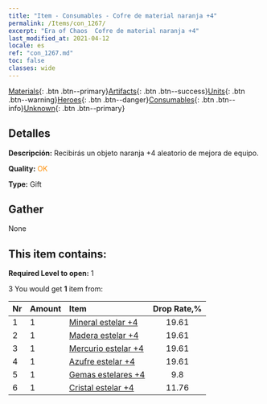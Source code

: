 ```yaml
---
title: "Item - Consumables - Cofre de material naranja +4"
permalink: /Items/con_1267/
excerpt: "Era of Chaos  Cofre de material naranja +4"
last_modified_at: 2021-04-12
locale: es
ref: "con_1267.md"
toc: false
classes: wide
---
```

 [Materials](/es/Items/){: .btn .btn--primary}[Artifacts](/es/Items/Artifacts/){: .btn .btn--success}[Units](/es/Items/Units/){: .btn .btn--warning}[Heroes](/es/Items/Heroes/){: .btn .btn--danger}[Consumables](/es/Items/Consumables/){: .btn .btn--info}[Unknown](/es/Items/Unknown/){: .btn .btn--primary}

## Detalles
 **Descripción:** Recibirás un objeto naranja +4 aleatorio de mejora de equipo.

 **Quality:** <span style="color: #FF8C00">OK</span>

 **Type:** Gift

## Gather

  None

## This item contains:

 **Required Level to open:** 1

 3 You would get **1** item  from:

  | Nr | Amount |     Item    | Drop Rate,% |
  |:---|:-------|:------------|:---------:|
  | 1 | 1 | [Mineral estelar +4](/es/Items/mat_89/) | 19.61 | 
  | 2 | 1 | [Madera estelar +4](/es/Items/mat_90/) | 19.61 | 
  | 3 | 1 | [Mercurio estelar +4](/es/Items/mat_91/) | 19.61 | 
  | 4 | 1 | [Azufre estelar +4](/es/Items/mat_92/) | 19.61 | 
  | 5 | 1 | [Gemas estelares +4](/es/Items/mat_93/) | 9.8 | 
  | 6 | 1 | [Cristal estelar +4](/es/Items/mat_94/) | 11.76 | 

